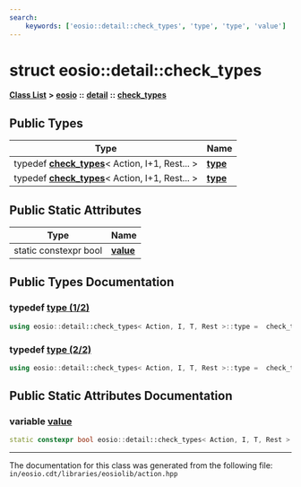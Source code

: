 ```yaml
---
search:
    keywords: ['eosio::detail::check_types', 'type', 'type', 'value']
---
```


# struct eosio::detail::check\_types

[**Class List**](annotated.md) **>** [**eosio**](namespaceeosio.md) **::** [**detail**](namespaceeosio_1_1detail.md) **::** [**check\_types**](structeosio_1_1detail_1_1check__types.md)


## Public Types

|Type|Name|
|-----|-----|
|typedef **[check\_types](structeosio_1_1detail_1_1check__types.md)**< Action, I+1, Rest... >|[**type**](group__action_gac8edfdee3179fdc47663e64cca125366.md#gac8edfdee3179fdc47663e64cca125366)|
|typedef **[check\_types](structeosio_1_1detail_1_1check__types.md)**< Action, I+1, Rest... >|[**type**](structeosio_1_1detail_1_1check__types_ac8edfdee3179fdc47663e64cca125366.md#1ac8edfdee3179fdc47663e64cca125366)|


## Public Static Attributes

|Type|Name|
|-----|-----|
|static constexpr bool|[**value**](group__action_ga2c82d2a3dfa475f0dae6b3589ac056c9.md#ga2c82d2a3dfa475f0dae6b3589ac056c9)|


## Public Types Documentation

### typedef <a id="gac8edfdee3179fdc47663e64cca125366" href="#gac8edfdee3179fdc47663e64cca125366">type (1/2)</a>

```cpp
using eosio::detail::check_types< Action, I, T, Rest >::type =  check_types<Action, I+1, Rest...>;
```



### typedef <a id="1ac8edfdee3179fdc47663e64cca125366" href="#1ac8edfdee3179fdc47663e64cca125366">type (2/2)</a>

```cpp
using eosio::detail::check_types< Action, I, T, Rest >::type =  check_types<Action, I+1, Rest...>;
```



## Public Static Attributes Documentation

### variable <a id="ga2c82d2a3dfa475f0dae6b3589ac056c9" href="#ga2c82d2a3dfa475f0dae6b3589ac056c9">value</a>

```cpp
static constexpr bool eosio::detail::check_types< Action, I, T, Rest >::value;
```





----------------------------------------
The documentation for this class was generated from the following file: `in/eosio.cdt/libraries/eosiolib/action.hpp`
